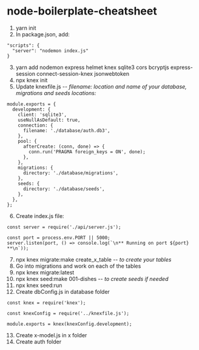 # node-boilerplate-cheatsheet
1. yarn init
2. In package.json, add:
```
"scripts": {
  "server": "nodemon index.js"
}
```
3. yarn add nodemon express helmet knex sqlite3 cors bcryptjs express-session connect-session-knex jsonwebtoken
4. npx knex init
5. Update knexfile.js -- *filename: location and name of your database, migrations and seeds locations:*
```
module.exports = {
  development: {
    client: 'sqlite3',
    useNullAsDefault: true,
    connection: {
      filename: './database/auth.db3',
    },
    pool: {
      afterCreate: (conn, done) => {
        conn.run('PRAGMA foreign_keys = ON', done);
      },
    },
    migrations: {
      directory: './database/migrations',
    },
    seeds: {
      directory: './database/seeds',
    },
  },
};

```
6. Create index.js file:
```
const server = require('./api/server.js');

const port = process.env.PORT || 5000;
server.listen(port, () => console.log(`\n** Running on port ${port} **\n`));
```
7. npx knex migrate:make create_x_table  --  *to create your tables*
8. Go into migrations and work on each of the tables
9. npx knex migrate:latest
10. npx knex seed:make 001-dishes  --  *to create seeds if needed*
11.	npx knex seed:run
12. Create dbConfig.js in database folder
```
const knex = require('knex');

const knexConfig = require('../knexfile.js');

module.exports = knex(knexConfig.development);
```
13.	Create x-model.js in x folder
14.	Create auth folder
